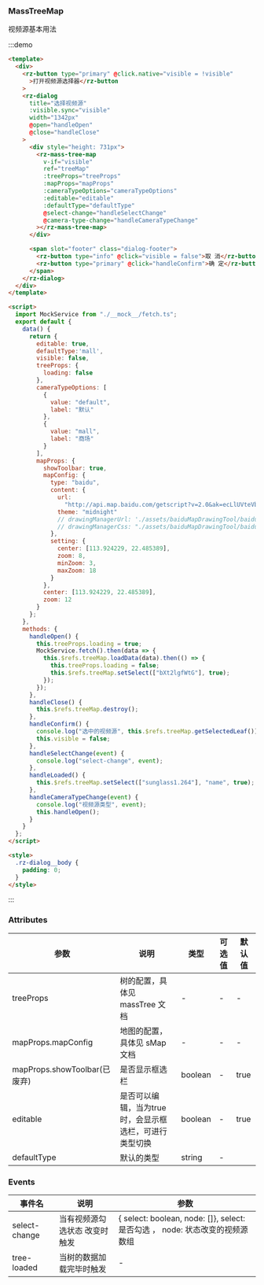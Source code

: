### MassTreeMap

视频源基本用法

:::demo

```html
<template>
  <div>
    <rz-button type="primary" @click.native="visible = !visible"
      >打开视频源选择器</rz-button
    >
    <rz-dialog
      title="选择视频源"
      :visible.sync="visible"
      width="1342px"
      @open="handleOpen"
      @close="handleClose"
    >
      <div style="height: 731px">
        <rz-mass-tree-map
          v-if="visible"
          ref="treeMap"
          :treeProps="treeProps"
          :mapProps="mapProps"
          :cameraTypeOptions="cameraTypeOptions"
          :editable="editable"
          :defaultType="defaultType"
          @select-change="handleSelectChange"
          @camera-type-change="handleCameraTypeChange"
        ></rz-mass-tree-map>
      </div>

      <span slot="footer" class="dialog-footer">
        <rz-button type="info" @click="visible = false">取 消</rz-button>
        <rz-button type="primary" @click="handleConfirm">确 定</rz-button>
      </span>
    </rz-dialog>
  </div>
</template>

<script>
  import MockService from "./__mock__/fetch.ts";
  export default {
    data() {
      return {
        editable: true,
        defaultType:'mall',
        visible: false,
        treeProps: {
          loading: false
        },
        cameraTypeOptions: [
          {
            value: "default",
            label: "默认"
          },
          {
            value: "mall",
            label: "商场"
          }
        ],
        mapProps: {
          showToolbar: true,
          mapConfig: {
            type: "baidu",
            content: {
              url:
                "http://api.map.baidu.com/getscript?v=2.0&ak=ecLlUVteVbnznhXOD2ad67bcmrQgOKi8&services=&t=20171031174121",
              theme: "midnight"
              // drawingManagerUrl: './assets/baiduMapDrawingTool/baiduMapDrawManager.js',
              // drawingManagerCss: "./assets/baiduMapDrawingTool/baiduMapDrawManager.css"
            },
            setting: {
              center: [113.924229, 22.485389],
              zoom: 8,
              minZoom: 3,
              maxZoom: 18
            }
          },
          center: [113.924229, 22.485389],
          zoom: 12
        }
      };
    },
    methods: {
      handleOpen() {
        this.treeProps.loading = true;
        MockService.fetch().then(data => {
          this.$refs.treeMap.loadData(data).then(() => {
            this.treeProps.loading = false;
            this.$refs.treeMap.setSelect(["bXt2lgfWtG"], true);
          });
        });
      },
      handleClose() {
        this.$refs.treeMap.destroy();
      },
      handleConfirm() {
        console.log("选中的视频源", this.$refs.treeMap.getSelectedLeaf());
        this.visible = false;
      },
      handleSelectChange(event) {
        console.log("select-change", event);
      },
      handleLoaded() {
        this.$refs.treeMap.setSelect(["sunglass1.264"], "name", true);
      },
      handleCameraTypeChange(event) {
        console.log("视频源类型", event);
        this.handleOpen();
      }
    }
  };
</script>

<style>
  .rz-dialog__body {
    padding: 0;
  }
</style>
```

:::

### Attributes

| 参数                         | 说明                                                   | 类型    | 可选值 | 默认值 |
| ---------------------------- | ------------------------------------------------------ | ------- | ------ | ------ |
| treeProps                    | 树的配置，具体见 massTree 文档                         | -       | -      | -      |
| mapProps.mapConfig           | 地图的配置，具体见 sMap 文档                           | -       | -      | -      |
| mapProps.showToolbar(已废弃) | 是否显示框选栏                                         | boolean | -      | true   |
| editable                     | 是否可以编辑，当为true时，会显示框选栏，可进行类型切换 | boolean | -      | true   |
| defaultType                  | 默认的类型                                             | string  | -      |        |

### Events

| 事件名        | 说明                          | 参数                                                                         |
| ------------- | ----------------------------- | ---------------------------------------------------------------------------- |
| select-change | 当有视频源勾选状态 改变时触发 | { select: boolean, node: []}, select: 是否勾选 ， node: 状态改变的视频源数组 |
| tree-loaded   | 当树的数据加载完毕时触发      | -                                                                            |
